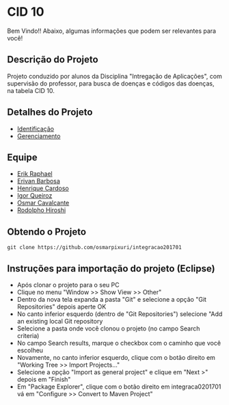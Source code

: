 # CID 10

Bem Vindo!!  Abaixo, algumas informações que podem ser relevantes para você!  

## Descrição do Projeto
  
  Projeto conduzido por alunos da Disciplina "Intregação de Aplicações", com supervisão do professor, para busca de doenças e códigos das doenças, na tabela CID 10.

## Detalhes do Projeto

 - [Identificação](https://github.com/osmarpixuri/integracao201701/wiki/Identifica%C3%A7%C3%A3o)
 - [Gerenciamento](https://github.com/osmarpixuri/integracao201701/wiki/Gerenciamento)
 
## Equipe

 - [Erik Raphael](https://github.com/kirebr)
 - [Erivan Barbosa](https://github.com/erivanbarbosa)
 - [Henrique Cardoso](https://github.com/henriquecf)
 - [Igor Queiroz](https://github.com/igorqsilva)
 - [Osmar Cavalcante](https://github.com/osmarpixuri)
 - [Rodolpho Hiroshi](https://github.com/rodolphohiroshi)

## Obtendo o Projeto

`git clone https://github.com/osmarpixuri/integracao201701`  

## Instruções para importação do projeto (Eclipse)

 - Após clonar o projeto para o seu PC
 - Clique no menu "Window >> Show View >> Other"
 - Dentro da nova tela expanda a pasta "Git" e selecione a opção "Git Repositories" depois aperte OK
 - No canto inferior esquerdo (dentro de "Git Repositories") selecione "Add an existing local Git repository
 - Selecione a pasta onde você clonou o projeto (no campo Search criteria)
 - No campo Search results, marque o checkbox com o caminho que você escolheu
 - Novamente, no canto inferior esquerdo, clique com o botão direito em "Working Tree >> Import Projects..."
 - Selecione a opção "Import as general project" e clique em "Next >" depois em "Finish" 
 - Em "Package Explorer", clique com o botão direito em integraca0201701 vá em "Configure >> Convert to Maven Project"
